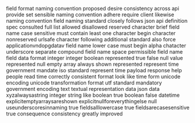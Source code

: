 field format naming convention proposed desire consistency across api provide set sensible naming convention adhere require client likewise naming convention field naming standard closely follows json api definition spec consulted full list allowed disallowed reserved character brief field name case sensitive must contain least one character begin character nonreserved urlsafe character following additional standard also force applicationvndopgdatav field name lower case must begin alpha chatacter underscore separate compound field name space permissible field name field data format integer integer boolean represented true false null value represented null empty array always shown represented represent time government mandate iso standard represent time payload response help people read time correctly consistent format look like time form unicode encoding unicode transformation format utf standard mandatory government encoding text textual representation data json data xyzalwaysastring integer string like boolean true boolean false datetime explicitemptyarraysareshown explicitnullforeverythingelse null useunderscoresinnaming true fieldsalllowercase true fieldsarecasesensitive true consequence consistency greatly improved